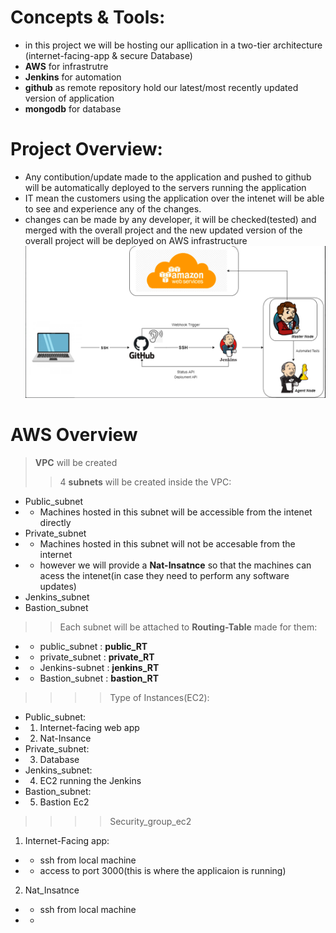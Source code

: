 # **Concepts & Tools:**
- in this project we will be hosting our apllication in a two-tier architecture (internet-facing-app & secure Database)
- **AWS** for infrastrutre
- **Jenkins** for automation
- **github** as remote repository hold our latest/most recently updated version of application
- **mongodb** for database

# **Project Overview:**
- Any contibution/update made to the application and pushed to github will be automatically deployed to the servers running the application
- IT mean the customers using the application over the intenet will be able to see and experience any of the changes.
- changes can be made by any developer, it will be checked(tested) and merged with the overall project and the new updated version of the overall project will be deployed on AWS infrastructure
![](pics/overall_flow.png)
# **AWS Overview**
>  **VPC** will be created
>>  4 **subnets** will be created inside the VPC:
 - Public_subnet
 -  - Machines hosted in this subnet will be accessible from the intenet directly
 - Private_subnet
 - - Machines hosted in this subnet will not be accesable from the internet
 - - however we will provide a **Nat-Insatnce** so that the machines can acess the intenet(in case they need to perform any software updates)
 - Jenkins_subnet
 - Bastion_subnet 
>> Each subnet will be attached to **Routing-Table** made for them:
- - public_subnet : **public_RT**
- - private_subnet : **private_RT**
- - Jenkins-subnet : **jenkins_RT**
- - Bastion_subnet : **bastion_RT**

>>>> Type of Instances(EC2):
- Public_subnet:
-    1. Internet-facing web app
-  2. Nat-Insance
- Private_subnet:
-  3. Database
- Jenkins_subnet:
-  4. EC2 running the Jenkins
- Bastion_subnet:
-  5. Bastion Ec2
>>>> Security_group_ec2
1. Internet-Facing app:
- - ssh from local machine
- - access to port 3000(this is where the applicaion is running)
2. Nat_Insatnce
- - ssh from local machine
- - 

